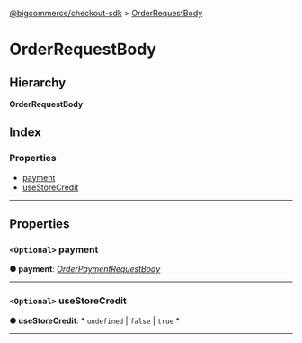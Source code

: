 [@bigcommerce/checkout-sdk](../README.md) > [OrderRequestBody](../interfaces/orderrequestbody.md)

# OrderRequestBody

## Hierarchy

**OrderRequestBody**

## Index

### Properties

* [payment](orderrequestbody.md#payment)
* [useStoreCredit](orderrequestbody.md#usestorecredit)

---

## Properties

<a id="payment"></a>

### `<Optional>` payment

**● payment**: *[OrderPaymentRequestBody](orderpaymentrequestbody.md)*

___
<a id="usestorecredit"></a>

### `<Optional>` useStoreCredit

**● useStoreCredit**: * `undefined` &#124; `false` &#124; `true`
*

___

